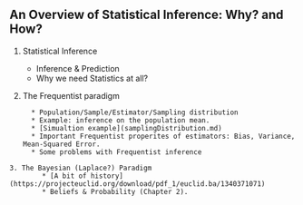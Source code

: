 ## An Overview of Statistical Inference: Why? and How?


   1. Statistical Inference
        - Inference & Prediction
        - Why we need Statistics at all?
   
   2. The Frequentist paradigm
          
            * Population/Sample/Estimator/Sampling distribution
            * Example: inference on the population mean.
            * [Simualtion example](samplingDistribution.md)
            * Important Frequentist properites of estimators: Bias, Variance, Mean-Squared Error.
            * Some problems with Frequentist inference
        
    3. The Bayesian (Laplace?) Paradigm
            * [A bit of history](https://projecteuclid.org/download/pdf_1/euclid.ba/1340371071)
            * Beliefs & Probability (Chapter 2).
           
                  
